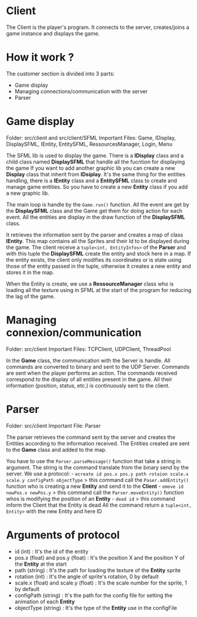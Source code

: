 
# Client

The Client is the player's program.
It connects to the server, creates/joins a game instance and displays the game.

# How it work ?

The customer section is divided into 3 parts:
- Game display
- Managing connections/communication with the server
- Parser

# Game display

Folder: src/client and src/client/SFML
Important Files: Game, IDisplay, DisplaySFML, IEntity, EntitySFML, RessourcesManager, Login, Menu

The SFML lib is used to display the game.
There is a **IDisplay** class and a child class named **DisplaySFML** that handle all the fucntion for displaying the game
If you want to add another graphic lib you can create a new **Display** class that inherit from **IDsiplay**.
It's the same thing for the entities handling, there is a **IEntity** class and a **EntitySFML** class to create and manage game entities.
So you have to create a new **Entity** class if you add a new graphic lib.

The main loop is handle by the `Game.run()` function.
All the event are get by the **DisplaySFML** class and the Game get them for doing action for each event.
All the entities are display in the draw function of the **DisplaySFML** class.

It retrieves the information sent by the parser and creates a map of class **IEntity**.
This map contains all the Sprites and their Id to be displayed during the game.
The client receive a `tuple<int, EntityInfos>` of the **Parser** and with this tuple the **DisplaySFML** create the entity and stock here in a map.
If the entity exists, the client only modifies its coordinates or is state using those of the entity passed in the tuple,
otherwise it creates a new entity and stores it in the map.

When the Entity is create, we use a **RessourceManager** class who is loading all the texture using in SFML at the start of the program for reducing the lag of the game.

# Managing connexion/communication

Folder: src/client
Important Files: TCPClient, UDPClient, ThreadPool

In the **Game** class, the communication with the Server is handle.
All commands are converted to binary and sent to the UDP Server.
Commands are sent when the player performs an action.
The commands received correspond to the display of all entities present in the game.
All their information (position, status, etc.) is continuously sent to the client.

# Parser

Folder: src/client
Important File: Parser

The parser retrieves the command sent by the server and
creates the Entities according to the information received.
The Entities created are sent to the **Game** class and added to the map.

You have to use the `Parser.parseMessage()` function that take a string in argument.
The string is the command translate from the binary send by the server.
We use a protocol:
    - `ecreate id pos.x pos.y path rotaion scale.x scale.y configPath objectType`
        > this command call the `Paser.addEntity()` function who is creating a new **Entity** and send it to the **Client**
    - `emove id newPos.x newPos.y`
        > this command call the `Parser.moveEntity()` function whos is modifying the position of an **Entity**
    - `dead id`
        > this command inform the Client that the Entity is dead
All the command return a `tuple<int, Entity>` with the new Entity and here ID

# Arguments of protocol

- id (int) : It's the id of the entity
- pos.x (float) and pos.y (float) : It's the position X and the position Y of the **Entity** at the start
- path (string) : It's the path for loading the texture of the **Entity** sprite
- rotation (int) : It's the angle of sprite's rotation, 0 by default
- scale.x (float) and scale.y (float) : It's the scale number for the sprite, 1 by default
- configPath (string) : It's the path for the config file for setting the animation of each **Entity**
- objectType (string) : It's the type of the **Entity** use in the configFile
